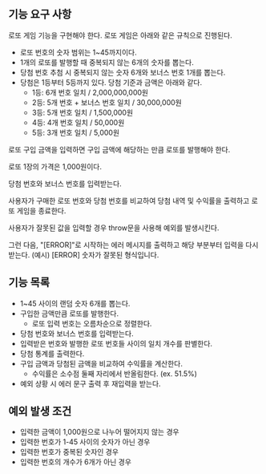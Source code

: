 ## 기능 요구 사항

로또 게임 기능을 구현해야 한다. 로또 게임은 아래와 같은 규칙으로 진행된다.
- 로또 번호의 숫자 범위는 1~45까지이다.
- 1개의 로또를 발행할 때 중복되지 않는 6개의 숫자를 뽑는다.
- 당첨 번호 추첨 시 중복되지 않는 숫자 6개와 보너스 번호 1개를 뽑는다.
- 당첨은 1등부터 5등까지 있다. 당첨 기준과 금액은 아래와 같다.
  - 1등: 6개 번호 일치 / 2,000,000,000원
  - 2등: 5개 번호 + 보너스 번호 일치 / 30,000,000원
  - 3등: 5개 번호 일치 / 1,500,000원
  - 4등: 4개 번호 일치 / 50,000원
  - 5등: 3개 번호 일치 / 5,000원

로또 구입 금액을 입력하면 구입 금액에 해당하는 만큼 로또를 발행해야 한다.

로또 1장의 가격은 1,000원이다.

당첨 번호와 보너스 번호를 입력받는다.

사용자가 구매한 로또 번호와 당첨 번호를 비교하여 당첨 내역 및 수익률을 출력하고 로또 게임을 종료한다.

사용자가 잘못된 값을 입력할 경우 throw문을 사용해 예외를 발생시킨다.

그런 다음, "[ERROR]"로 시작하는 에러 메시지를 출력하고 해당 부분부터 입력을 다시 받는다.
(예시) [ERROR] 숫자가 잘못된 형식입니다.


## 기능 목록

- 1~45 사이의 랜덤 숫자 6개를 뽑는다.
- 구입한 금액만큼 로또를 발행한다.
  - 로또 입력 번호는 오름차순으로 정렬한다.
- 당첨 번호와 보너스 번호를 입력받는다.
- 입력받은 번호와 발행한 로또 번호들 사이의 일치 개수를 판별한다.
- 당첨 통계를 출력한다.
- 구입 금액과 당첨된 금액을 비교하여 수익률을 계산한다.
  - 수익률은 소수점 둘째 자리에서 반올림한다. (ex. 51.5%)
- 예외 상황 시 에러 문구 출력 후 재입력을 받는다.


## 예외 발생 조건
- 입력한 금액이 1,000원으로 나누어 떨어지지 않는 경우
- 입력한 번호가 1-45 사이의 숫자가 아닌 경우
- 입력한 번호가 중복된 숫자인 경우
- 입력한 번호의 개수가 6개가 아닌 경우